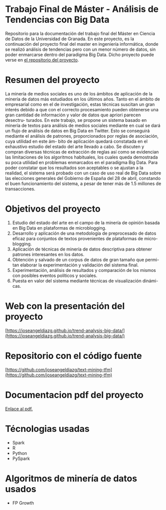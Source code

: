 # Trabajo Final de Máster - Análisis de Tendencias con Big Data

Repositorio para la documentación del trabajo final del Máster en Ciencia de Datos de la Universidad de Granada. En este proyecto, es la continuación del proyecto final del master en ingeniería informática, donde se realizó análisis de tendencias pero con un menor número de datos, sin poder enmarcarse dentro del paradigma Big Data. Dicho proyecto puede verse en [el repositorio del proyecto](https://github.com/joseangeldiazg/TFM).

# Resumen del proyecto 

La minería de medios sociales es uno de los ámbitos de aplicación de la minería de datos más estudiados en los últimos años. Tanto en el ámbito de empresarial como en el de investigación, estas técnicas suscitan un gran interés debido a que con el correcto procesamiento pueden obtenerse una gran cantidad de información y valor de datos que apriori parecen desectru- turados. En este trabajo, se propone un sistema basado en minería de textos para análisis de medios sociales mediante en cual se dará un flujo de análisis de datos en Big Data en Twitter. Esto se conseguirá mediante el análisis de patrones, proporcionados por reglas de asociación, cuya utilidad en este ám- bito de aplicación quedará constatada en el exhaustivo estudio del estado del arte llevado a cabo. Se discuten y compran diversas técnicas de extracción de reglas así como se evidencian las limitaciones de los algoritmos habituales, los cuales queda demostrada su poca utilidad en problemas enmarcados en el paradigma Big Data. Para poder constatar que los resultados son aceptables o se ajustan a la realidad, el sistema será probado con un caso de uso real de Big Data sobre las elecciones generales del Gobierno de España del 28 de abril, constando el buen funcionamiento del sistema, a pesar de tener más de 1.5 millones de transacciones.

# Objetivos del proyecto

1. Estudio del estado del arte en el campo de la minería de opinión basada en Big Data en plataformas de microblogging.
2. Desarrollo y aplicación de una metodología de preprocesado de datos eficaz para conjuntos de textos provenientes de plataformas de micro- blogging.
3. Aplicación de técnicas de minería de datos descriptiva para obtener patrones interesantes en los datos.
4. Obtención y salvado de un corpus de datos de gran tamaño que permi- tan elaborar la experimentación y validación del sistema final.
5. Experimentación, análisis de resultados y comparación de los mismos con posibles eventos políticos y sociales.
6. Puesta en valor del sistema mediante técnicas de visualización dinámi- cas.

# Web con la presentación del proyecto

[https://joseangeldiazg.github.io/trend-analysis-big-data/](https://joseangeldiazg.github.io/trend-analysis-big-data/)

# Repositorio con el código fuente

[https://github.com/joseangeldiazg/text-mining-tfm](https://github.com/joseangeldiazg/text-mining-tfm)
# Documentacion pdf del proyecto

[Enlace al pdf.](https://drive.google.com/open?id=1XrP8ABYNWHF9CkPNRflM0ngbjEcCINdF)

# Técnologias usadas

* Spark
* R
* Python
* PySpark


# Algoritmos de minería de datos usados

* FP Growth



